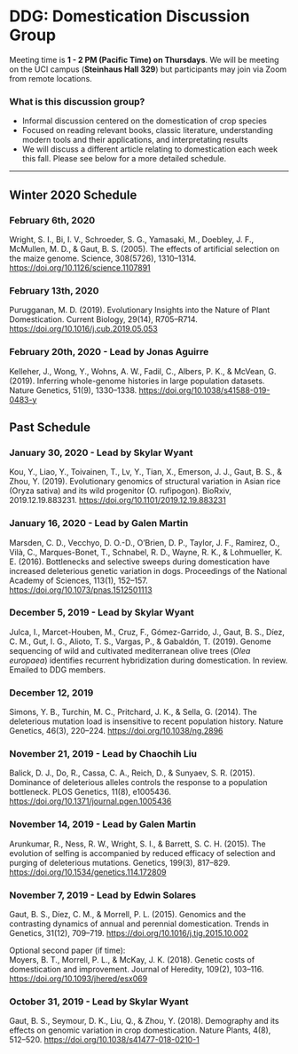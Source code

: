 # DDG: Domestication Discussion Group
Meeting time is **1 - 2 PM (Pacific Time) on Thursdays**. We will be meeting on the UCI campus (**Steinhaus Hall 329**) but participants may join via Zoom from remote locations.

### What is this discussion group?
- Informal discussion centered on the domestication of crop species
- Focused on reading relevant books, classic literature, understanding modern tools and their applications, and interpretating results
- We will discuss a different article relating to domestication each week this fall. Please see below for a more detailed schedule.

---

## Winter 2020 Schedule

### February 6th, 2020
Wright, S. I., Bi, I. V., Schroeder, S. G., Yamasaki, M., Doebley, J. F., McMullen, M. D., & Gaut, B. S. (2005). The effects of artificial selection on the maize genome. Science, 308(5726), 1310–1314. https://doi.org/10.1126/science.1107891

### February 13th, 2020
Purugganan, M. D. (2019). Evolutionary Insights into the Nature of Plant Domestication. Current Biology, 29(14), R705–R714. https://doi.org/10.1016/j.cub.2019.05.053

### February 20th, 2020 - Lead by Jonas Aguirre
Kelleher, J., Wong, Y., Wohns, A. W., Fadil, C., Albers, P. K., & McVean, G. (2019). Inferring whole-genome histories in large population datasets. Nature Genetics, 51(9), 1330–1338. https://doi.org/10.1038/s41588-019-0483-y

## Past Schedule

### January 30, 2020 - Lead by Skylar Wyant
Kou, Y., Liao, Y., Toivainen, T., Lv, Y., Tian, X., Emerson, J. J., Gaut, B. S., & Zhou, Y. (2019). Evolutionary genomics of structural variation in Asian rice (Oryza sativa) and its wild progenitor (O. rufipogon). BioRxiv, 2019.12.19.883231. https://doi.org/10.1101/2019.12.19.883231

### January 16, 2020 - Lead by Galen Martin
Marsden, C. D., Vecchyo, D. O.-D., O’Brien, D. P., Taylor, J. F., Ramirez, O., Vilà, C., Marques-Bonet, T., Schnabel, R. D., Wayne, R. K., & Lohmueller, K. E. (2016). Bottlenecks and selective sweeps during domestication have increased deleterious genetic variation in dogs. Proceedings of the National Academy of Sciences, 113(1), 152–157. https://doi.org/10.1073/pnas.1512501113

### December 5, 2019 - Lead by Skylar Wyant
Julca, I., Marcet-Houben, M., Cruz, F., Gómez-Garrido, J., Gaut, B. S., Díez, C. M., Gut, I. G., Alioto, T. S., Vargas, P., & Gabaldón, T. (2019). Genome sequencing of wild and cultivated mediterranean olive trees (*Olea europaea*) identifies recurrent hybridization during domestication. In review. Emailed to DDG members.

### December 12, 2019
Simons, Y. B., Turchin, M. C., Pritchard, J. K., & Sella, G. (2014). The deleterious mutation load is insensitive to recent population history. Nature Genetics, 46(3), 220–224. https://doi.org/10.1038/ng.2896 

### November 21, 2019 - Lead by Chaochih Liu
Balick, D. J., Do, R., Cassa, C. A., Reich, D., & Sunyaev, S. R. (2015). Dominance of deleterious alleles controls the response to a population bottleneck. PLOS Genetics, 11(8), e1005436. https://doi.org/10.1371/journal.pgen.1005436

### November 14, 2019 - Lead by Galen Martin
Arunkumar, R., Ness, R. W., Wright, S. I., & Barrett, S. C. H. (2015). The evolution of selfing is accompanied by reduced efficacy of selection and purging of deleterious mutations. Genetics, 199(3), 817–829. https://doi.org/10.1534/genetics.114.172809

### November 7, 2019 - Lead by Edwin Solares
Gaut, B. S., Díez, C. M., & Morrell, P. L. (2015). Genomics and the contrasting dynamics of annual and perennial domestication. Trends in Genetics, 31(12), 709–719. https://doi.org/10.1016/j.tig.2015.10.002

Optional second paper (if time):  
Moyers, B. T., Morrell, P. L., & McKay, J. K. (2018). Genetic costs of domestication and improvement. Journal of Heredity, 109(2), 103–116. https://doi.org/10.1093/jhered/esx069

### October 31, 2019 - Lead by Skylar Wyant
Gaut, B. S., Seymour, D. K., Liu, Q., & Zhou, Y. (2018). Demography and its effects on genomic variation in crop domestication. Nature Plants, 4(8), 512–520. https://doi.org/10.1038/s41477-018-0210-1  
